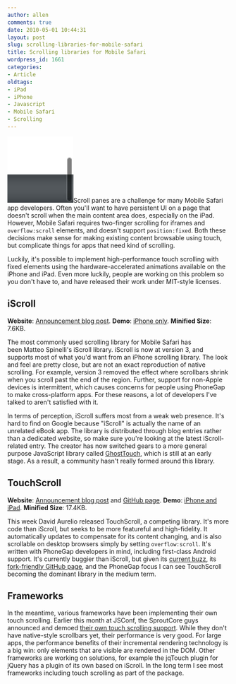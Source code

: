 ```yaml
---
author: allen
comments: true
date: 2010-05-01 10:44:31
layout: post
slug: scrolling-libraries-for-mobile-safari
title: Scrolling libraries for Mobile Safari
wordpress_id: 1661
categories:
- Article
oldtags:
- iPad
- iPhone
- Javascript
- Mobile Safari
- Scrolling
---
```


![](/images/wp-uploads/2010/04/scroll-tension.jpg)Scroll panes are a challenge for many Mobile Safari app developers. Often you'll want to have persistent UI on a page that doesn't scroll when the main content area does, especially on the iPad. However, Mobile Safari requires two-finger scrolling for iframes and `overflow:scroll` elements, and doesn't support `position:fixed`. Both these decisions make sense for making existing content browsable using touch, but complicate things for apps that need kind of scrolling.

Luckily, it's possible to implement high-performance touch scrolling with fixed elements using the hardware-accelerated animations available on the iPhone and iPad. Even more luckily, people are working on this problem so you don't have to, and have released their work under MIT-style licenses.


## iScroll


**Website**: [Announcement blog post](http://cubiq.org/scrolling-div-for-mobile-webkit-turns-3/16).
**Demo**: [iPhone only](http://cubiq.org/dropbox/iscroll/).
**Minified Size**: 7.6KB.

The most commonly used scrolling library for Mobile Safari has been Matteo Spinelli's iScroll library. iScroll is now at version 3, and supports most of what you'd want from an iPhone scrolling library. The look and feel are pretty close, but are not an exact reproduction of native scrolling. For example, version 3 removed the effect where scrollbars shrink when you scroll past the end of the region. Further, support for non-Apple devices is intermittent, which causes concerns for people using PhoneGap to make cross-platform apps. For these reasons, a lot of developers I've talked to aren't satisfied with it.

In terms of perception, iScroll suffers most from a weak web presence. It's hard to find on Google because "iScroll" is actually the name of an unrelated eBook app. The library is distributed through blog entries rather than a dedicated website, so make sure you're looking at the latest iScroll-related entry. The creator has now switched gears to a more general purpose JavaScript library called [GhostTouch](http://code.google.com/p/ghosttouch/), which is still at an early stage. As a result, a community hasn't really formed around this library.


## TouchScroll


**Website**: [Announcement blog post](http://uxebu.com/blog/2010/04/27/touchscroll-a-scrolling-layer-for-webkit-mobile/) and [GitHub page](http://github.com/davidaurelio/TouchScroll).
**Demo**: [iPhone and iPad](http://static.uxebu.com/~david/touchscroll/).
**Minified Size**: 17.4KB.

This week David Aurelio released TouchScroll, a competing library. It's more code than iScroll, but seeks to be more featureful and high-fidelity. It automatically updates to compensate for its content changing, and is also scrollable on desktop browsers simply by setting `overflow:scroll`. It's written with PhoneGap developers in mind, including first-class Android support. It's currently buggier than iScroll, but given its [current buzz](http://daringfireball.net/linked/2010/04/28/touchscroll), its [fork-friendly GitHub page](http://github.com/davidaurelio/TouchScroll), and the PhoneGap focus I can see TouchScroll becoming the dominant library in the medium term.


## Frameworks


In the meantime, various frameworks have been implementing their own touch scrolling. Earlier this month at JSConf, the SproutCore guys announced and demoed [their own touch scrolling support](http://blog.sproutcore.com/post/531215199/introducing-sproutcore-touch). While they don't have native-style scrollbars yet, their performance is very good. For large apps, the performance benefits of their incremental rendering technology is a big win: only elements that are visible are rendered in the DOM. Other frameworks are working on solutions, for example the jqTouch plugin for jQuery has a plugin of its own based on iScroll. In the long term I see most frameworks including touch scrolling as part of the package.
